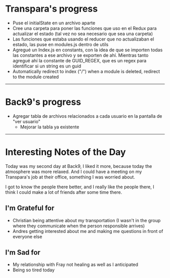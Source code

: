 

# Transpara's progress

- Puse el initialState en un archivo aparte  
- Cree una carpeta para poner las funciones que uso en el Redux para actualizar el estado (tal vez no sea necesario que sea una carpeta)  
- Las funciones que estaba usando el reducer que no actualizaban el estado, las puse en modules.js dentro de utils  
- Agregué un Index.js en constants, con la idea de que se importen todas las constantes a ese archivo y se exporten de ahí. Mientras tanto agregué ahí la constante de GUID_REGEX, que es un regex para identificar si un string es un guid
- Automatically redirect to index ("/") when a module is deleted, redirect to the module created 

---

# Back9's progress

- Agregar tabla de archivos relacionados a cada usuario en la pantalla de "ver usuario"
	- Mejorar la tabla ya existente
	
---
# Interesting Notes of the Day

Today was my second day at Back9, I liked it more, because today the atmosphere was more relaxed. And I could have a meeting on my Transpara's job at their office, something I was worried about.

I got to know the people there better, and I really like the people there, I think I could make a lot of friends after some time there.

## I'm Grateful for

- Christian being attentive about my transportation (I wasn't in the group where they communicate when the person responsible arrives)
- Andres getting interested about me and making me questions in front of everyone else

## I'm Sad for

- My relationship with Fray not healing as well as I anticipated
- Being so tired today